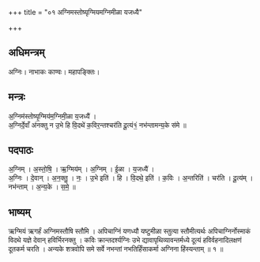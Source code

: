 +++
title = "०१ अग्निमस्तोष्यृग्मियमग्निमीळा यजध्यै"

+++
## अधिमन्त्रम्
अग्निः। नाभाकः काण्वः। महापङ्क्तिः।

## मन्त्रः
अ॒ग्निम॑स्तोष्यृ॒ग्मिय॑म॒ग्निमी॒ळा य॒जध्यै॑ ।  
अ॒ग्निर्दे॒वाँ अ॑नक्तु न उ॒भे हि वि॒दथे॑ क॒विर॒न्तश्चर॑ति दू॒त्यं१॒॑ नभ॑न्तामन्य॒के स॑मे ॥

## पदपाठः
अ॒ग्निम् । अ॒स्तो॒षि॒ । ऋ॒ग्मिय॑म् । अ॒ग्निम् । ई॒ळा । य॒जध्यै॑ ।  
अ॒ग्निः । दे॒वान् । अ॒न॒क्तु॒ । नः॒ । उ॒भे इति॑ । हि । वि॒दथे॒ इति॑ । क॒विः । अ॒न्तरिति॑ । चर॑ति । दू॒त्य॑म् । नभ॑न्ताम् । अ॒न्य॒के । स॒मे॒ ॥

## भाष्यम्
ऋग्मियं ऋगर्हं अग्निमस्तौषि स्तौमि । अपिचाग्निं यणध्यौ यष्टुमीळा स्तुत्या स्तौमीत्यर्थः अपिचाग्निर्नोस्माकं विदथे यज्ञे देवान् हविर्भिरनक्तु । कविः क्रान्तदर्श्यग्निः उभे द्यावापृथिव्यावन्तर्मध्ये दूत्यं हविर्वहनादिलक्षणं दूतकर्म चरति । अन्यके शत्रवोपि समे सर्वे नभन्तां नभतिर्हिंसाकर्मा अग्निना हिंस्यन्ताम् ॥ १ ॥